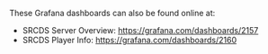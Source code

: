 These Grafana dashboards can also be found online at:

* SRCDS Server Overview: https://grafana.com/dashboards/2157
* SRCDS Player Info: https://grafana.com/dashboards/2160

